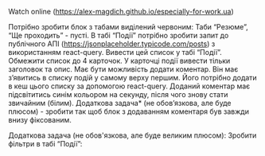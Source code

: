 Watch online (https://alex-magdich.github.io/especially-for-work.ua)

Потрібно зробити блок з табами виділений червоним:
Таби “Резюме”, “Ще проходить” - пусті.
В табі “Події” потрібно зробити запит до публічного АПІ (https://jsonplaceholder.typicode.com/posts) з використанням react-query.
Вивести цей список у табі “Події”.
Обмежити список до 4 карточок.
У карточці події вивести тільки заголовок та опис.
Має бути можливість додати коментар. Він має з’явитись в списку подій у самому верху першим. Його потрібно додати в кеш цього списку за допомогою react-query.
Доданий коментар має підсвітитись синім кольором на секунду, після чого знову стати звичайним (білим).
Додаткова задача* (не обов’язкова, але буде плюсом) - зробити так щоб блок з додаванням коментаря був завжди внизу фіксованим.

Додаткова задача (не обов'язкова, але буде великим плюсом):
Зробити фільтри в табі “Події”:

